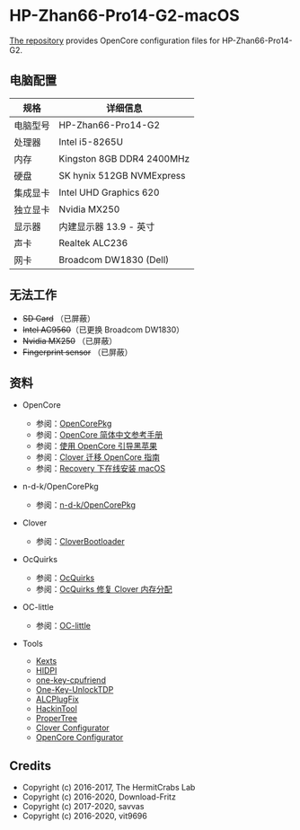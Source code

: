 # HP-Zhan66-Pro14-G2-macOS

[The repository](https://github.com/chiccheung/HP-Zhan66-Pro14-G2-macOS) provides OpenCore configuration files for HP-Zhan66-Pro14-G2. 

## 电脑配置

| 规格      | 详细信息 |
| -------- | ------- |
| 电脑型号 | HP-Zhan66-Pro14-G2 |
| 处理器   | Intel i5-8265U |
| 内存     | Kingston 8GB DDR4 2400MHz |
| 硬盘     | SK hynix 512GB NVMExpress |
| 集成显卡  | Intel UHD Graphics 620 |
| 独立显卡  | Nvidia MX250 |
| 显示器    | 内建显示器 13.9 - 英寸 |
| 声卡     | Realtek ALC236 |
| 网卡     | Broadcom DW1830 (Dell) |


## 无法工作

- ~~SD Card~~ （已屏蔽）
- ~~Intel AC9560~~（已更换 Broadcom DW1830）
- ~~Nvidia MX250~~ （已屏蔽）
- ~~Fingerprint sensor~~ （已屏蔽）

## 资料

-  OpenCore
   - 参阅：[OpenCorePkg](https://github.com/acidanthera/OpenCorePkg)
   - 参阅：[OpenCore 简体中文参考手册](https://oc.skk.moe/)
   - 参阅：[使用 OpenCore 引导黑苹果](https://blog.xjn819.com/?p=543)
   - 参阅：[Clover 迁移 OpenCore 指南](https://blog.skk.moe/post/from-clover-to-opencore/)
   - 参阅：[Recovery 下在线安装 macOS](https://github.com/cattyhouse/oc-guide/blob/master/oc-dmg-install.md)

- n-d-k/OpenCorePkg
   - 参阅：[n-d-k/OpenCorePkg](https://github.com/n-d-k/OpenCorePkg)

-  Clover
   - 参阅：[CloverBootloader](https://github.com/CloverHackyColor/CloverBootloader)

-  OcQuirks
   - 参阅：[OcQuirks](https://github.com/ReddestDream/OcQuirks)
   - 参阅：[OcQuirks 修复 Clover 内存分配](https://blog.skk.moe/post/time-to-use-ocquirks/)

-  OC-little
   - 参阅：[OC-little](https://github.com/daliansky/OC-little)

-  Tools
   - [Kexts](https://kext.skk.moe/)
   - [HIDPI](https://github.com/xzhih/one-key-hidpi/blob/master/README-zh.md)
   - [one-key-cpufriend](https://github.com/stevezhengshiqi/one-key-cpufriend)
   - [One-Key-UnlockTDP](https://github.com/chiccheung/HP-Zhan66-Pro14-G2-macOS/tree/master/unlockTDP)
   - [ALCPlugFix](https://github.com/chiccheung/HP-Zhan66-Pro14-G2-macOS/tree/master/ALCPlugFix)
   - [HackinTool](https://kext.skk.moe/Software/HackinTool/)
   - [ProperTree](https://github.com/corpnewt/ProperTree)
   - [Clover Configurator](https://mackie100projects.altervista.org/download-clover-configurator/)
   - [OpenCore Configurator](https://mackie100projects.altervista.org/download-opencore-configurator/)
   
## Credits

- Copyright (c) 2016-2017, The HermitCrabs Lab
- Copyright (c) 2016-2020, Download-Fritz
- Copyright (c) 2017-2020, savvas
- Copyright (c) 2016-2020, vit9696
